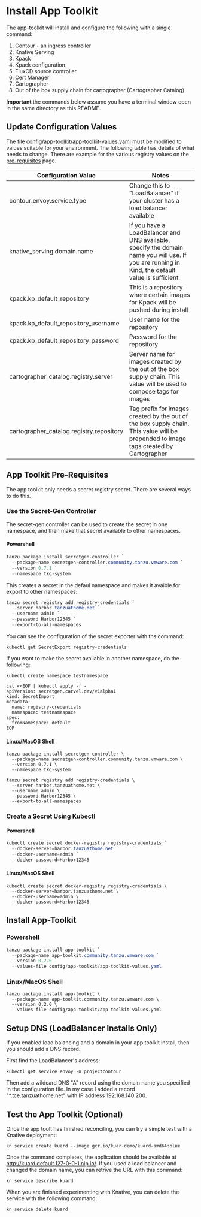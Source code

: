 # Install App Toolkit

The app-toolkit will install and configure the following with a single command:

1. Contour - an ingress controller
1. Knative Serving
1. Kpack
1. Kpack configuration
1. FluxCD source controller
1. Cert Manager
1. Cartographer
1. Out of the box supply chain for cartographer (Cartographer Catalog)

**Important** the commands below assume you have a terminal window open in the same directory as this README.

## Update Configuration Values

The file [config/app-toolkit/app-toolkit-values.yaml](config/app-toolkit/app-toolkit-values.yaml) must be modified to
values suitable for your environment. The following table has details of what needs to change. There are example for
the various registry values on the [pre-requisites](../PreRequisites.md) page.

| Configuration Value | Notes |
|---|---|
| contour.envoy.service.type | Change this to "LoadBalancer" if your cluster has a load balancer available |
| knative_serving.domain.name | If you have a LoadBalancer and DNS available, specify the domain name you will use. If you are running in Kind, the default value is sufficient. |
| kpack.kp_default_repository | This is a repository where certain images for Kpack will be pushed during install |
| kpack.kp_default_repository_username | User name for the repository |
| kpack.kp_default_repository_password | Password for the repository |
| cartographer_catalog.registry.server | Server name for images created by the out of the box supply chain. This value will be used to compose tags for images |
| cartographer_catalog.registry.repository | Tag prefix for images created by the out of the box supply chain. This value will be prepended to image tags created by Cartographer |


## App Toolkit Pre-Requisites

The app toolkit only needs a secret registry secret. There are several ways to do this.

### Use the Secret-Gen Controller

The secret-gen controller can be used to create the secret in one namespace, and then make that secret available
to other namespaces.

#### Powershell

```powershell
tanzu package install secretgen-controller `
  --package-name secretgen-controller.community.tanzu.vmware.com `
  --version 0.7.1 `
  --namespace tkg-system
```

This creates a secret in the defaul namespace and makes it avaible for export to other namespaces:

```powershell
tanzu secret registry add registry-credentials `
  --server harbor.tanzuathome.net `
  --username admin `
  --password Harbor12345 `
  --export-to-all-namespaces
```

You can see the configuration of the secret exporter with ths command:

```shell
kubectl get SecretExport registry-credentials
```

If you want to make the secret available in another namespace, do the following:

```shell
kubectl create namespace testnamespace

cat <<EOF | kubectl apply -f -
apiVersion: secretgen.carvel.dev/v1alpha1
kind: SecretImport
metadata:
  name: registry-credentials
  namespace: testnamespace
spec:
  fromNamespace: default
EOF
```

#### Linux/MacOS Shell

```shell
tanzu package install secretgen-controller \
  --package-name secretgen-controller.community.tanzu.vmware.com \
  --version 0.7.1 \
  --namespace tkg-system
```

```shell
tanzu secret registry add registry-credentials \
  --server harbor.tanzuathome.net \
  --username admin \
  --password Harbor12345 \
  --export-to-all-namespaces
```

### Create a Secret Using Kubectl

#### Powershell

```powershell
kubectl create secret docker-registry registry-credentials `
  --docker-server=harbor.tanzuathome.net `
  --docker-username=admin `
  --docker-password=Harbor12345
```

#### Linux/MacOS Shell

```shell
kubectl create secret docker-registry registry-credentials \
  --docker-server=harbor.tanzuathome.net \
  --docker-username=admin \
  --docker-password=Harbor12345
```

## Install App-Toolkit

### Powershell

```powershell
tanzu package install app-toolkit `
  --package-name app-toolkit.community.tanzu.vmware.com `
  --version 0.2.0 `
  --values-file config/app-toolkit/app-toolkit-values.yaml
```

### Linux/MacOS Shell

```shell
tanzu package install app-toolkit \
  --package-name app-toolkit.community.tanzu.vmware.com \
  --version 0.2.0 \
  --values-file config/app-toolkit/app-toolkit-values.yaml
```

## Setup DNS (LoadBalancer Installs Only)

If you enabled load balancing and a domain in your app toolkit install, then you should add a DNS record.

First find the LoadBalancer's address:

```shell
kubectl get service envoy -n projectcontour
```

Then add a wildcard DNS "A" record using the domain name you specified in the configuration file. In my case
I added a record "*.tce.tanzuathome.net" with IP address 192.168.140.200.

## Test the App Toolkit (Optional)

Once the app toolt has finished reconciling, you can try a simple test with a Knative deployment:

```shell
kn service create kuard --image gcr.io/kuar-demo/kuard-amd64:blue
```

Once the command completes, the application should be available at http://kuard.default.127-0-0-1.nip.io/. If you
used a load balancer and changed the domain name, you can retrive the URL with this command:

```shell
kn service describe kuard
```

When you are finished experimenting with Knative, you can delete the service with the following command:

```shell
kn service delete kuard
```
